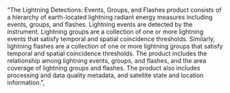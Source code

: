 "The Lightning Detections: Events, Groups, and Flashes product consists of a hierarchy of earth-located lightning radiant energy measures including events, groups, and flashes. Lightning events are detected by the instrument. Lightning groups are a collection of one or more lightning events that satisfy temporal and spatial coincidence thresholds. Similarly, lightning flashes are a collection of one or more lightning groups that satisfy temporal and spatial coincidence thresholds. The product includes the relationship among lightning events, groups, and flashes, and the area coverage of lightning groups and flashes. The product also includes processing and data quality metadata, and satellite state and location information.",